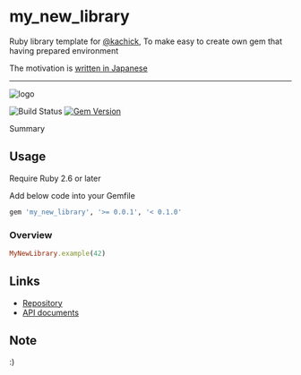 # my_new_library

Ruby library template for [@kachick](https://github.com/kachick), To make easy to create own gem that having prepared environment

The motivation is [written in Japanese](https://github.com/kachick/times_kachick/issues/75)

---

![logo](https://raw.githubusercontent.com/kachick/my_new_library/main/logo.png)

![Build Status](https://github.com/kachick/my_new_library/actions/workflows/test_behaviors.yml/badge.svg?branch=main)
[![Gem Version](https://badge.fury.io/rb/my_new_library.png)](http://badge.fury.io/rb/my_new_library)

Summary

## Usage

Require Ruby 2.6 or later

Add below code into your Gemfile

```ruby
gem 'my_new_library', '>= 0.0.1', '< 0.1.0'
```

### Overview

```ruby
MyNewLibrary.example(42)
```

## Links

- [Repository](https://github.com/kachick/my_new_library)
- [API documents](https://kachick.github.io/my_new_library/)

## Note

:)

